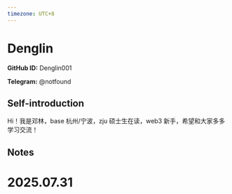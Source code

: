 ```yaml
---
timezone: UTC+8
---
```


# Denglin

**GitHub ID:** Denglin001

**Telegram:** @notfound

## Self-introduction

Hi！我是邓林，base 杭州/宁波，zju 硕士生在读，web3 新手，希望和大家多多学习交流！

## Notes

<!-- Content_START -->

# 2025.07.31


<!-- Content_END -->
